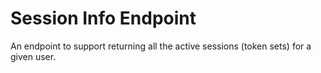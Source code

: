 # Session Info Endpoint
An endpoint to support returning all the active sessions (token sets) for a given user.